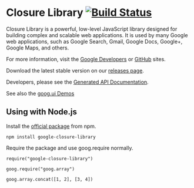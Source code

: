 # Closure Library [![Build Status](https://travis-ci.org/google/closure-library.svg?branch=master)](https://travis-ci.org/google/closure-library)

Closure Library is a powerful, low-level JavaScript library designed
for building complex and scalable web applications. It is used by many
Google web applications, such as Google Search, Gmail, Google Docs,
Google+, Google Maps, and others.

For more information, visit the
[Google Developers](https://developers.google.com/closure/library) or
[GitHub](https://github.com/google/closure-library) sites.

Download the latest stable version on our [releases page](https://github.com/google/closure-library/releases).

Developers, please see the
[Generated API Documentation](http://google.github.io/closure-library/api/).

See also the
[goog.ui Demos](http://google.github.io/closure-library/source/closure/goog/demos/)

## Using with Node.js
Install the [official package](https://www.npmjs.com/package/google-closure-library) from npm.

```
npm install google-closure-library
```

Require the package and use goog.require normally.

```
require("google-closure-library")

goog.require("goog.array")

goog.array.concat([1, 2], [3, 4])
```
